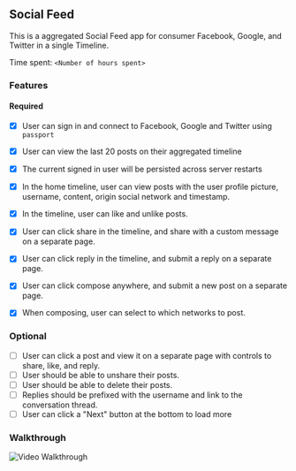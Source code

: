 ## Social Feed

This is a aggregated Social Feed app for consumer Facebook, Google, and Twitter in a single Timeline.


Time spent: `<Number of hours spent>`

### Features

#### Required

- [X] User can sign in and connect to Facebook, Google and Twitter using `passport`
- [X] User can view the last 20 posts on their aggregated timeline
- [X] The current signed in user will be persisted across server restarts
- [X] In the home timeline, user can view posts with the user profile picture, username, content, origin social network and timestamp.
- [X] In the timeline, user can like and unlike posts.
- [X] User can click share in the timeline, and share with a custom message on a separate page.
- [X] User can click reply in the timeline, and submit a reply on a separate page.
- [X] User can click compose anywhere, and submit a new post on a separate page.
- [X] When composing, user can select to which networks to post.


### Optional

- [ ] User can click a post and view it on a separate page with controls to share, like, and reply.
- [ ] User should be able to unshare their posts.
- [ ] User should be able to delete their posts.
- [ ] Replies should be prefixed with the username and link to the conversation thread.
- [ ] User can click a "Next" button at the bottom to load more 

### Walkthrough

![Video Walkthrough](...)


